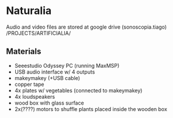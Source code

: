 # Naturalia

Audio and video files are stored at google drive (sonoscopia.tiago) /PROJECTS/ARTIFICIALIA/

## Materials
- Seeestudio Odyssey PC (running MaxMSP)
- USB audio interface w/ 4 outputs
- makeymakey (+USB cable)
- copper tape
- 4x plates w/ vegetables (connected to makeymakey)
- 4x loudspeakers
- wood box with glass surface
- 2x(????) motors to shuffle plants placed inside the wooden box
